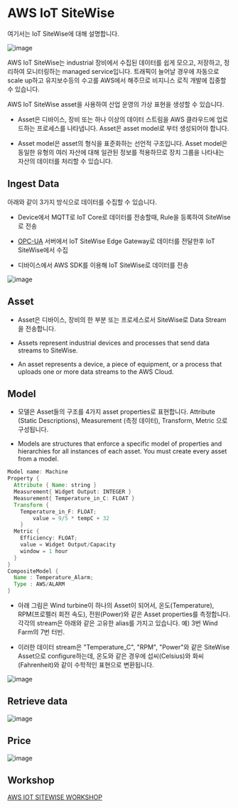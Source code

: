 # AWS IoT SiteWise

여기서는 IoT SiteWise에 대해 설명합니다. 

![image](https://user-images.githubusercontent.com/52392004/182048958-602e34e9-64e1-4f5c-8b64-51c596bacf94.png)


AWS IoT SiteWise는 industrial 장비에서 수집된 데이터를 쉽게 모으고, 저장하고, 정리하여 모니터링하는 managed service입니다. 트래픽이 늘어날 경우에 자동으로 scale up하고 유지보수등의 수고를 AWS에서 해주므로 비지니스 로직 개발에 집중할 수 있습니다. 

AWS IoT SiteWise asset을 사용하여 산업 운영의 가상 표현을 생성할 수 있습니다. 

- Asset은 디바이스, 장비 또는 하나 이상의 데이터 스트림을 AWS 클라우드에 업로드하는 프로세스를 나타냅니다. Asset은 asset model로 부터 생성되어야 합니다. 

- Asset model은 asset의 형식을 표준화하는 선언적 구조입니다. Asset model은 동일한 유형의 여러 자산에 대해 일관된 정보를 적용하므로 장치 그룹을 나타내는 자산의 데이터를 처리할 수 있습니다.

## Ingest Data

아래와 같이 3가지 방식으로 데이터를 수집할 수 있습니다.

- Device에서 MQTT로 IoT Core로 데이터를 전송할때, Rule을 등록하여 SiteWise로 전송

- [OPC-UA](https://docs.aws.amazon.com/iot-sitewise/latest/userguide/opcua-data-acquisition.html) 서버에서 IoT SiteWise Edge Gateway로 데이터를 전달한후 IoT SiteWise에서 수집

- 디바이스에서 AWS SDK를 이용해 IoT SiteWise로 데이터를 전송 

![image](https://user-images.githubusercontent.com/52392004/178109818-dec45d94-8165-4601-93a4-d4ec0d516f99.png)


## Asset

- Asset은 디바이스, 장비의 한 부분 또는 프로세스로서 SiteWise로 Data Stream을 전송합니다.

- Assets represent industrial devices and processes that send data streams to SiteWise. 

- An asset represents a device, a piece of equipment, or a process that uploads one or more data streams to the AWS Cloud.

## Model

- 모델은 Asset들의 구조를 4가지 asset properties로 표현합니다. Attribute (Static Descriptions), Measurement (측정 데이터), Transform, Metric 으로 구성됩니다.




- Models are structures that enforce a specific model of properties and hierarchies for all instances of each asset. You must create every asset from a model.


```java
Model name: Machine
Property {
  Attribute { Name: string }
  Measurement{ Widget Output: INTEGER }
  Measurement{ Temperature_in_C: FLOAT } 
  Transform { 
    Temperature_in_F: FLOAT;
        value = 9/5 * tempC + 32 
    }
  Metric { 
    Efficiency: FLOAT;
    value = Widget Output/Capacity
    window = 1 hour
  }
}
CompositeModel {
  Name : Temperature_Alarm;
  Type : AWS/ALARM
}
```

- 아래 그림은 Wind turbine이 하나의 Asset이 되어서, 온도(Temperature), RPM(프로펠러 회전 속도), 전원(Power)와 같은 Asset properties를 측정합니다. 각각의 stream은 아래와 같은 고유한 alias를 가지고 있습니다. 예) 3번 Wind Farm의 7번 터빈. 

- 이러한 데이터 stream은 "Temperature_C", "RPM", "Power"와 같은 SiteWise Asset으로 configure하는데, 온도와 같은 경우에 섭씨(Celsius)와 화씨(Fahrenheit)와 같이 수학적인 표현으로 변환됩니다. 

![image](https://user-images.githubusercontent.com/52392004/178095017-1f00f14f-4126-4692-8fe0-69e216870159.png)

## Retrieve data

![image](https://user-images.githubusercontent.com/52392004/178110715-941a0adb-64c0-43fc-9c7f-2eb8e2036b3a.png)



## Price

![image](https://user-images.githubusercontent.com/52392004/178087905-0ae2fc25-050f-465f-bdb4-433a50516f71.png)

## Workshop

[AWS IOT SITEWISE WORKSHOP](https://iot-sitewise.workshop.aws/en/)
